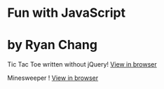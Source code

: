 # Fun with JavaScript
# by Ryan Chang

Tic Tac Toe written without jQuery! [View in browser](https://rawgit.com/chang-ryan/javascript-games/master/js-ttt/index.html)

Minesweeper ! [View in browser](https://rawgit.com/chang-ryan/javascript-games/master/js-minesweeper/index.html)
